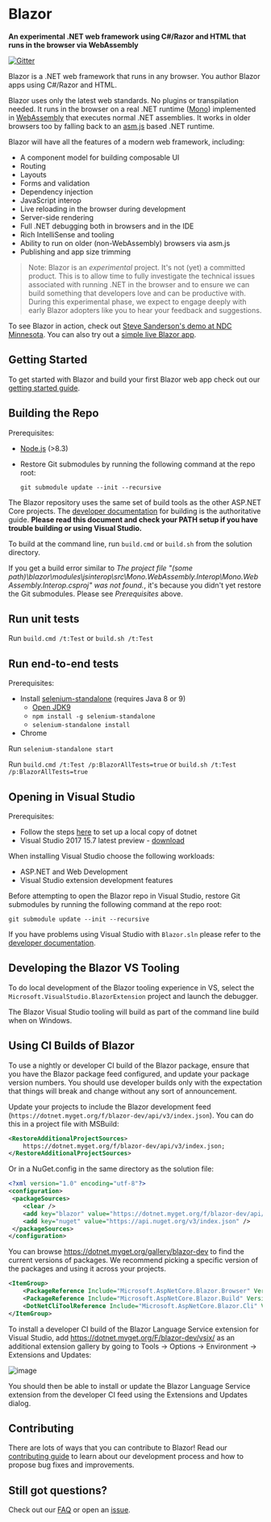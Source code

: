 # Blazor

**An experimental .NET web framework using C#/Razor and HTML that runs in the browser via WebAssembly**

[![Gitter](https://badges.gitter.im/aspnet/Blazor.svg)](https://gitter.im/aspnet/Blazor?utm_source=badge&utm_medium=badge&utm_campaign=pr-badge)

Blazor is a .NET web framework that runs in any browser. You author Blazor apps using C#/Razor and HTML.

Blazor uses only the latest web standards. No plugins or transpilation needed. It runs in the browser on a real .NET runtime ([Mono](http://www.mono-project.com/news/2017/08/09/hello-webassembly/)) implemented in [WebAssembly](http://webassembly.org) that executes normal .NET assemblies. It works in older browsers too by falling back to an [asm.js](http://asmjs.org/) based .NET runtime.

Blazor will have all the features of a modern web framework, including: 
- A component model for building composable UI 
- Routing 
- Layouts 
- Forms and validation 
- Dependency injection 
- JavaScript interop 
- Live reloading in the browser during development 
- Server-side rendering 
- Full .NET debugging both in browsers and in the IDE
- Rich IntelliSense and tooling
- Ability to run on older (non-WebAssembly) browsers via asm.js
- Publishing and app size trimming 

> Note: Blazor is an *experimental* project. It's not (yet) a committed product. This is to allow time to fully investigate the technical issues associated with running .NET in the browser and to ensure we can build something that developers love and can be productive with. During this experimental phase, we expect to engage deeply with early Blazor adopters like you to hear your feedback and suggestions.

To see Blazor in action, check out [Steve Sanderson's demo at NDC Minnesota](https://www.youtube.com/watch?v=JU-6pAxqAa4). You can also try out a [simple live Blazor app](https://blazor-demo.github.io/).

## Getting Started

To get started with Blazor and build your first Blazor web app check out our [getting started guide](https://blazor.net/docs/get-started.html).

## Building the Repo

Prerequisites:
- [Node.js](https://nodejs.org/) (>8.3)
- Restore Git submodules by running the following command at the repo root:

      git submodule update --init --recursive

The Blazor repository uses the same set of build tools as the other ASP.NET Core projects. The [developer documentation](https://github.com/aspnet/Home/wiki/Building-from-source) for building is the authoritative guide. **Please read this document and check your PATH setup if you have trouble building or using Visual Studio.**

To build at the command line, run `build.cmd` or `build.sh` from the solution directory.

If you get a build error similar to *The project file "(some path)\blazor\modules\jsinterop\src\Mono.WebAssembly.Interop\Mono.WebAssembly.Interop.csproj" was not found.*, it's because you didn't yet restore the Git submodules. Please see *Prerequisites* above.

## Run unit tests

Run `build.cmd /t:Test` or `build.sh /t:Test`

## Run end-to-end tests

Prerequisites:
- Install [selenium-standalone](https://www.npmjs.com/package/selenium-standalone) (requires Java 8 or 9)
  - [Open JDK9](http://jdk.java.net/java-se-ri/9)
  - `npm install -g selenium-standalone`
  - `selenium-standalone install`
- Chrome

Run `selenium-standalone start`

Run `build.cmd /t:Test /p:BlazorAllTests=true` or `build.sh /t:Test /p:BlazorAllTests=true`

## Opening in Visual Studio

Prerequisites:
- Follow the steps [here](https://github.com/aspnet/Home/wiki/Building-from-source) to set up a local copy of dotnet
- Visual Studio 2017 15.7 latest preview - [download](https://www.visualstudio.com/thank-you-downloading-visual-studio/?ch=pre&sku=Enterprise&rel=15)

When installing Visual Studio choose the following workloads:
- ASP.NET and Web Development
- Visual Studio extension development features

Before attempting to open the Blazor repo in Visual Studio, restore Git submodules by running the following command at the repo root:

    git submodule update --init --recursive

If you have problems using Visual Studio with `Blazor.sln` please refer to the [developer documentation](https://github.com/aspnet/Home/wiki/Building-from-source).

## Developing the Blazor VS Tooling

To do local development of the Blazor tooling experience in VS, select the `Microsoft.VisualStudio.BlazorExtension`
project and launch the debugger.

The Blazor Visual Studio tooling will build as part of the command line build when on Windows.

## Using CI Builds of Blazor

To use a nightly or developer CI build of the Blazor package, ensure that you have the Blazor package feed configured, and update your package version numbers. You should use developer builds only with the expectation that things will break and change without any sort of announcement.

Update your projects to include the Blazor development feed (`https://dotnet.myget.org/f/blazor-dev/api/v3/index.json`). You can do this in a project file with MSBuild:

```xml
<RestoreAdditionalProjectSources>
    https://dotnet.myget.org/f/blazor-dev/api/v3/index.json;
</RestoreAdditionalProjectSources>
```

Or in a NuGet.config in the same directory as the solution file:

```xml
<?xml version="1.0" encoding="utf-8"?>
<configuration>
 <packageSources>
    <clear />
    <add key="blazor" value="https://dotnet.myget.org/f/blazor-dev/api/v3/index.json" />
    <add key="nuget" value="https://api.nuget.org/v3/index.json" />
 </packageSources>
</configuration>
```

You can browse https://dotnet.myget.org/gallery/blazor-dev to find the current versions of packages. We recommend picking a specific version of the packages and using it across your projects. 

```xml
<ItemGroup>
    <PackageReference Include="Microsoft.AspNetCore.Blazor.Browser" Version="0.3.0-preview1-10220" />
    <PackageReference Include="Microsoft.AspNetCore.Blazor.Build" Version="0.3.0-preview1-10220" PrivateAssets="all" />
    <DotNetCliToolReference Include="Microsoft.AspNetCore.Blazor.Cli" Version="0.3.0-preview1-10220" />
</ItemGroup>
```

To install a developer CI build of the Blazor Language Service extension for Visual Studio, add https://dotnet.myget.org/F/blazor-dev/vsix/ as an additional extension gallery by going to Tools -> Options -> Environment -> Extensions and Updates:

![image](https://user-images.githubusercontent.com/1874516/39077607-2729edb2-44b8-11e8-8798-701ba632fdd4.png)

You should then be able to install or update the Blazor Language Service extension from the developer CI feed using the Extensions and Updates dialog.

## Contributing

There are lots of ways that you can contribute to Blazor! Read our [contributing guide](https://github.com/aspnet/Blazor/blob/master/CONTRIBUTING.md) to learn about our development process and how to propose bug fixes and improvements.

## Still got questions?

Check out our [FAQ](https://github.com/aspnet/Blazor/wiki/FAQ) or open an [issue](https://github.com/aspnet/Blazor/issues).

